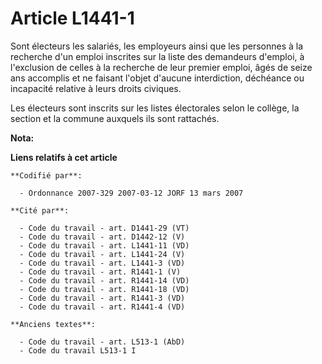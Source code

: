 # Article L1441-1

Sont électeurs les salariés, les employeurs ainsi que les personnes à la recherche d'un emploi inscrites sur la liste des
demandeurs d'emploi, à l'exclusion de celles à la recherche de leur premier emploi, âgés de seize ans accomplis et ne faisant
l'objet d'aucune interdiction, déchéance ou incapacité relative à leurs droits civiques.

Les électeurs sont inscrits sur les listes électorales selon le collège, la section et la commune auxquels ils sont
rattachés.

**Nota:**



**Liens relatifs à cet article**

	**Codifié par**:

	  - Ordonnance 2007-329 2007-03-12 JORF 13 mars 2007

	**Cité par**:

	  - Code du travail - art. D1441-29 (VT)
	  - Code du travail - art. D1442-12 (V)
	  - Code du travail - art. L1441-11 (VD)
	  - Code du travail - art. L1441-24 (V)
	  - Code du travail - art. L1441-3 (VD)
	  - Code du travail - art. R1441-1 (V)
	  - Code du travail - art. R1441-14 (VD)
	  - Code du travail - art. R1441-18 (VD)
	  - Code du travail - art. R1441-3 (VD)
	  - Code du travail - art. R1441-4 (VD)

	**Anciens textes**:

	  - Code du travail - art. L513-1 (AbD)
	  - Code du travail L513-1 I
